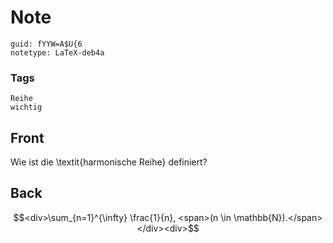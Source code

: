# Note
```
guid: fYYW=A$U{6
notetype: LaTeX-deb4a
```

### Tags
```
Reihe
wichtig
```

## Front
Wie ist die \textit{harmonische Reihe} definiert?

## Back
$$<div>\sum_{n=1}^{\infty} \frac{1}{n}, <span>(n \in \mathbb{N}).</span></div><div>$$</div>
